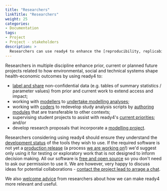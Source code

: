 ```yaml
---
title: "Researchers"
linkTitle: "Researchers"
weight: 25
categories: 
- Documentation
tags:
- Project
- Project - stakeholders
description: >
  Researchers can use ready4 to enhance the [reproducibility, replicability](/docs/getting-started/concepts/reproducible-replicable-generalisable/) and [transferability](/docs/getting-started/concepts/transferable/) of their work.
---
```


Researchers in multiple discipline enhance prior, current or planned future projects related to how environmental, social and technical systems shape health-economic outcomes by using ready4 to:

- [label and share](/docs/framework/use/authoring-data/) non-confidential data (e.g. tables of summary statistics / parameter values) from prior and current work to extend access and impact;
- working with [modellers](/docs/getting-started/users/modeller/) to [undertake modelling analyses](/docs/contribution-guidelines/priorities/apply/); 
- working with [coders](/docs/getting-started/users/modeller/) to redevelop study analysis scripts by [authoring modules](/docs/framework/use/authoring-modules/) that are transferable to other contexts;
- supervising student projects to assist with ready4's [current priorities](/docs/contribution-guidelines/priorities/); and/or
- develop research proposals that incorporate a [modelling project](/docs/getting-started/concepts/project/).

Researchers considering using ready4 should ensure they understand the [development status](/docs/software/status/) of the tools they wish to use. If the required software is not yet a [production release](/docs/software/status/production-releases/) (a process [we are working on](/docs/contribution-guidelines/priorities/launch/)!) we'd suggest only using it for testing or exploratory work that is not designed to inform decision making. All our software is [free and open source](/docs/software/terms/) so you don't need to ask our permission to use it. We are however, very happy to discuss ideas for potential collaborations - [contact the project lead to arrage a chat](https://mph-economist.netlify.app/#contact).

We also [welcome advice](/docs/contribution-guidelines/contribution-types/advisory/) from researchers about how we can make ready4 more relevant and useful.


